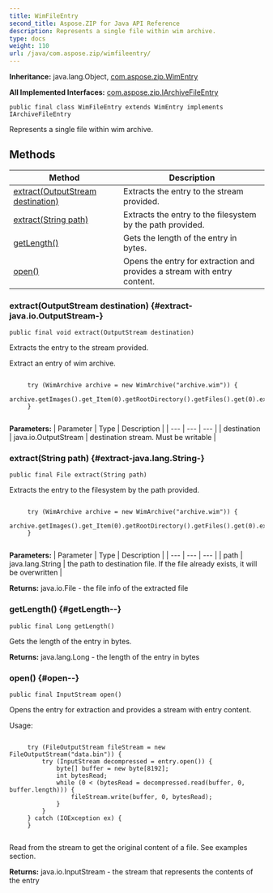 ```yaml
---
title: WimFileEntry
second_title: Aspose.ZIP for Java API Reference
description: Represents a single file within wim archive.
type: docs
weight: 110
url: /java/com.aspose.zip/wimfileentry/
---
```


**Inheritance:**
java.lang.Object, [com.aspose.zip.WimEntry](../../com.aspose.zip/wimentry)

**All Implemented Interfaces:**
[com.aspose.zip.IArchiveFileEntry](../../com.aspose.zip/iarchivefileentry)
```
public final class WimFileEntry extends WimEntry implements IArchiveFileEntry
```

Represents a single file within wim archive.
## Methods

| Method | Description |
| --- | --- |
| [extract(OutputStream destination)](#extract-java.io.OutputStream-) | Extracts the entry to the stream provided. |
| [extract(String path)](#extract-java.lang.String-) | Extracts the entry to the filesystem by the path provided. |
| [getLength()](#getLength--) | Gets the length of the entry in bytes. |
| [open()](#open--) | Opens the entry for extraction and provides a stream with entry content. |
### extract(OutputStream destination) {#extract-java.io.OutputStream-}
```
public final void extract(OutputStream destination)
```


Extracts the entry to the stream provided.

Extract an entry of wim archive.

```

     try (WimArchive archive = new WimArchive("archive.wim")) {
         archive.getImages().get_Item(0).getRootDirectory().getFiles().get(0).extract(httpResponseStream);
     }
 
```



**Parameters:**
| Parameter | Type | Description |
| --- | --- | --- |
| destination | java.io.OutputStream | destination stream. Must be writable |

### extract(String path) {#extract-java.lang.String-}
```
public final File extract(String path)
```


Extracts the entry to the filesystem by the path provided.

```

     try (WimArchive archive = new WimArchive("archive.wim")) {
         archive.getImages().get_Item(0).getRootDirectory().getFiles().get(0).extract("data.bin");
     }
 
```



**Parameters:**
| Parameter | Type | Description |
| --- | --- | --- |
| path | java.lang.String | the path to destination file. If the file already exists, it will be overwritten |

**Returns:**
java.io.File - the file info of the extracted file
### getLength() {#getLength--}
```
public final Long getLength()
```


Gets the length of the entry in bytes.

**Returns:**
java.lang.Long - the length of the entry in bytes
### open() {#open--}
```
public final InputStream open()
```


Opens the entry for extraction and provides a stream with entry content.

Usage:

```

     try (FileOutputStream fileStream = new FileOutputStream("data.bin")) {
         try (InputStream decompressed = entry.open()) {
             byte[] buffer = new byte[8192];
             int bytesRead;
             while (0 < (bytesRead = decompressed.read(buffer, 0, buffer.length))) {
                 fileStream.write(buffer, 0, bytesRead);
             }
         }
     } catch (IOException ex) {
     }
 
```

Read from the stream to get the original content of a file. See examples section.

**Returns:**
java.io.InputStream - the stream that represents the contents of the entry
